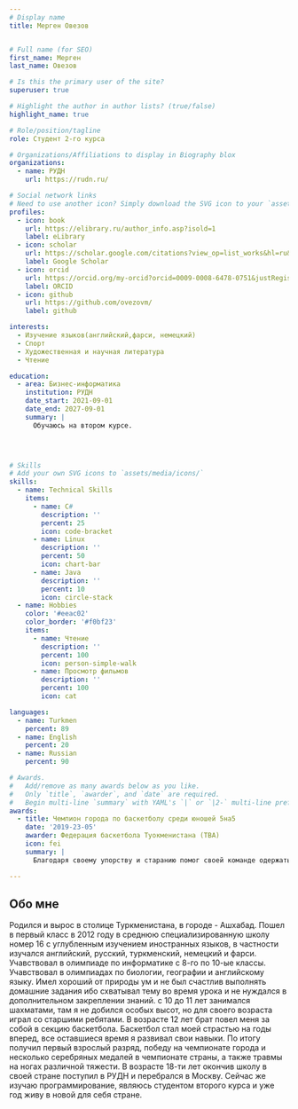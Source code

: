 ```yaml
---
# Display name
title: Мерген Овезов


# Full name (for SEO)
first_name: Мерген
last_name: Овезов

# Is this the primary user of the site?
superuser: true

# Highlight the author in author lists? (true/false)
highlight_name: true

# Role/position/tagline
role: Студент 2-го курса 

# Organizations/Affiliations to display in Biography blox
organizations:
  - name: РУДН
    url: https://rudn.ru/

# Social network links
# Need to use another icon? Simply download the SVG icon to your `assets/media/icons/` folder.
profiles:
  - icon: book
    url: https://elibrary.ru/author_info.asp?isold=1
    label: eLibrary
  - icon: scholar
    url: https://scholar.google.com/citations?view_op=list_works&hl=ru&user=LtdEI5EAAAAJ
    label: Google Scholar
  - icon: orcid
    url: https://orcid.org/my-orcid?orcid=0009-0008-6478-0751&justRegistered=true
    label: ORCID
  - icon: github
    url: https://github.com/ovezovm/
    label: github

interests:
  - Изучение языков(английский,фарси, немецкий)
  - Спорт
  - Художественная и научная литература
  - Чтение 

education:
  - area: Бизнес-информатика
    institution: РУДН
    date_start: 2021-09-01
    date_end: 2027-09-01
    summary: |
      Обучаюсь на втором курсе.

  


# Skills
# Add your own SVG icons to `assets/media/icons/`
skills:
  - name: Technical Skills
    items:
      - name: C#
        description: ''
        percent: 25
        icon: code-bracket
      - name: Linux
        description: ''
        percent: 50
        icon: chart-bar
      - name: Java
        description: ''
        percent: 10
        icon: circle-stack
  - name: Hobbies
    color: '#eeac02'
    color_border: '#f0bf23'
    items:
      - name: Чтение
        description: ''
        percent: 100
        icon: person-simple-walk
      - name: Просмотр фильмов
        description: ''
        percent: 100
        icon: cat

languages:
  - name: Turkmen
    percent: 89
  - name: English
    percent: 20
  - name: Russian
    percent: 90

# Awards.
#   Add/remove as many awards below as you like.
#   Only `title`, `awarder`, and `date` are required.
#   Begin multi-line `summary` with YAML's `|` or `|2-` multi-line prefix and indent 2 spaces below.
awards:
  - title: Чемпион города по баскетболу среди юношей 5на5
    date: '2019-23-05'
    awarder: Федерация баскетбола Туокменистана (TBA)
    icon: fei
    summary: |
      Благодаря своему упорству и старанию помог своей команде одержать волевую победу над командой соперника, за что и был удостоин надеть медаль с заветным первым местом

---
```


## Обо мне

Родился и вырос в столице Туркменистана, в городе - Ашхабад. Пошел в первый класс в 2012 году в среднюю специализированную школу номер 16 с углубленным изучением иностранных языков, в частности изучался английский, русский, туркменский, немецкий и фарси. Учавствовал в олимпиаде по информатике с 8-го по 10-ые классы. Учавствовал в олимпиадах по биологии, географии и английскому языку. Имел хороший от природы ум и не был счастлив выполнять домашние задания ибо схватывал тему во время урока и не нуждался в дополнительном закреплении знаний. с 10 до 11 лет занимался шахматами, там я не добился особых высот, но для своего возраста играл со старшими ребятами. В возрасте 12 лет брат повел меня за собой в секцию баскетбола. Баскетбол стал моей страстью на годы вперед, все оставшиеся время я развивал свои навыки. По итогу получил первый взрослый разряд, победу на чемпионате города и несколько серебряных медалей в чемпионате страны, а также травмы на ногах различной тяжести. В возрасте 18-ти лет окончив школу в своей стране поступил в РУДН и перебрался в Москву. Сейчас же изучаю программирование, являюсь студентом второго курса и уже год живу в новой для себя стране.
